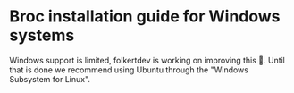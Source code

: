 # Broc installation guide for Windows systems

Windows support is limited, folkertdev is working on improving this 🚀.
Until that is done we recommend using Ubuntu through the "Windows Subsystem for Linux".
